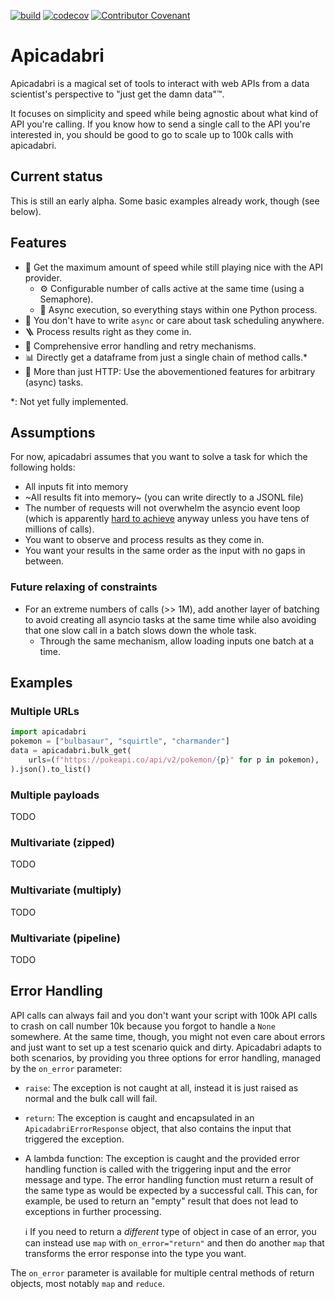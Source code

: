 [![build](https://github.com/CSchoel/apicadabri/actions/workflows/ci.yaml/badge.svg)](https://github.com/CSchoel/apicadabri/actions/workflows/ci.yaml)
[![codecov](https://codecov.io/gh/CSchoel/apicadabri/graph/badge.svg?token=2VMDQFXK3V)](https://codecov.io/gh/CSchoel/apicadabri)
[![Contributor Covenant](https://img.shields.io/badge/Contributor%20Covenant-2.1-4baaaa.svg)](code_of_conduct.md) 

# Apicadabri

Apicadabri is a magical set of tools to interact with web APIs from a data scientist's perspective to "just get the damn data"™.

It focuses on simplicity and speed while being agnostic about what kind of API you're calling.
If you know how to send a single call to the API you're interested in, you should be good to go to scale up to 100k calls with apicadabri.

## Current status

This is still an early alpha. Some basic examples already work, though (see below).

## Features

* 🚀 Get the maximum amount of speed while still playing nice with the API provider.
  * ⚙️ Configurable number of calls active at the same time (using a Semaphore).
  * 🔀 Async execution, so everything stays within one Python process.
* 🐤 You don't have to write `async` or care about task scheduling anywhere.
* 🪜 Process results right as they come in.
* 🐛 Comprehensive error handling and retry mechanisms.
* 📊 Directly get a dataframe from just a single chain of method calls.*
* 🔧 More than just HTTP: Use the abovementioned features for arbitrary (async) tasks.

*: Not yet fully implemented.

## Assumptions

For now, apicadabri assumes that you want to solve a task for which the following holds:

* All inputs fit into memory
* ~All results fit into memory~ (you can write directly to a JSONL file)
* The number of requests will not overwhelm the asyncio event loop (which is apparently [hard to achieve](https://stackoverflow.com/questions/55761652/what-is-the-overhead-of-an-asyncio-task) anyway unless you have tens of millions of calls).
* You want to observe and process results as they come in.
* You want your results in the same order as the input with no gaps in between.

### Future relaxing of constraints

* For an extreme numbers of calls (>> 1M), add another layer of batching to avoid creating all asyncio tasks at the same time while also avoiding that one slow call in a batch slows down the whole task.
  * Through the same mechanism, allow loading inputs one batch at a time.

## Examples

### Multiple URLs

```python
import apicadabri
pokemon = ["bulbasaur", "squirtle", "charmander"]
data = apicadabri.bulk_get(
    urls=(f"https://pokeapi.co/api/v2/pokemon/{p}" for p in pokemon),
).json().to_list()
```

### Multiple payloads

TODO

### Multivariate (zipped)

TODO

### Multivariate (multiply)

TODO

### Multivariate (pipeline)

TODO

## Error Handling

API calls can always fail and you don't want your script with 100k API calls to crash on call number 10k because you forgot to handle a `None` somewhere.
At the same time, though, you might not even care about errors and just want to set up a test scenario quick and dirty.
Apicadabri adapts to both scenarios, by providing you three options for error handling, managed by the `on_error` parameter:

* `raise`: The exception is not caught at all, instead it is just raised as normal and the bulk call will fail.
* `return`: The exception is caught and encapsulated in an `ApicadabriErrorResponse` object, that also contains the input that triggered the exception.
* A lambda function: The exception is caught and the provided error handling function is called with the triggering input and the error message and type.
    The error handling function must return a result of the same type as would be expected by a successful call.
    This can, for example, be used to return an "empty" result that does not lead to exceptions in further processing.

    ℹ️ If you need to return a _different_ type of object in case of an error, you can instead use `map` with `on_error="return"` and then do another `map` that transforms the error response into the type you want.

The `on_error` parameter is available for multiple central methods of return objects, most notably `map` and `reduce`.